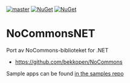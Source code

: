 [![master](https://github.com/johnkors/NoCommonsNET/workflows/Release/badge.svg)](https://github.com/johnkors/NoCommonsNET/actions) [![NuGet](https://img.shields.io/nuget/v/NoCommons.svg)](https://www.nuget.org/packages/NoCommons/)
[![NuGet](https://img.shields.io/nuget/vpre/NoCommons.svg)](https://www.nuget.org/packages/NoCommons/)



NoCommonsNET
============

Port av NoCommons-biblioteket for .NET

* https://github.com/bekkopen/NoCommons

Sample apps can be found [in the samples repo](https://github.com/johnkors/NoCommonsNET.Samples)
